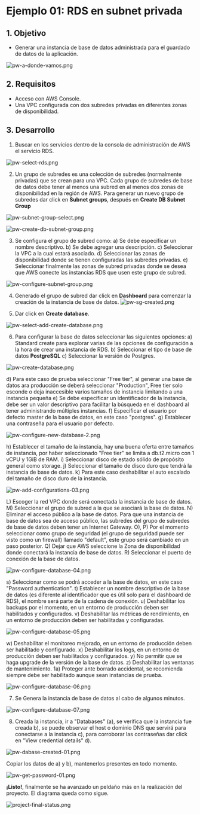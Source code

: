 # Ejemplo 01: RDS en subnet privada

## 1. Objetivo
- Generar una instancia de base de datos administrada para el guardado de datos de la aplicación.

![pw-a-donde-vamos.png](img/pw-a-donde-vamos.png)

## 2. Requisitos
- Acceso con AWS Console.
- Una VPC configurada con dos subredes privadas en diferentes zonas de disponibilidad.

## 3. Desarrollo 

1. Buscar en los servicios dentro de la consola de administración de AWS el servicio RDS.

![pw-select-rds.png](img/pw-select-rds.png)

2. Un grupo de subredes  es una colección de subredes (normalmente privadas) que se crean para una VPC. Cada grupo de subredes de base de datos debe tener al menos una subred en al menos dos zonas de disponibilidad en la región de AWS. Para generar un nuevo grupo de subredes dar click en **Subnet groups**, después en **Create DB Subnet Group**

![pw-subnet-group-select.png](img/pw-subnet-group-select.png)

![pw-create-db-subnet-group.png](img/pw-create-db-subnet-group.png)

3. Se configura el grupo de subred como:
a) Se debe especificar un nombre descriptivo.
b) Se debe agregar una descripción.
c) Seleccionar la VPC a la cual estará asociado.
d) Seleccionar las zonas de disponibilidad donde se tienen configuradas las subredes privadas.
e) Seleccionar finalmente las zonas de subred privadas donde se desea que AWS conecte las instancias RDS que usen este grupo de subred.

![pw-configure-subnet-group.png](img/pw-configure-subnet-group.png)

4. Generado el grupo de subred dar click en **Dashboard** para comenzar la creación de la instancia de base de datos.
![pw-sg-created.png](img/pw-sg-created.png)

5. Dar click en **Create database**.

![pw-select-add-create-database.png](img/pw-select-add-create-database.png)

6. Para configurar la base de datos seleccionar las siguientes opciones:
a) Standard create para explorar varias de las opciones de configuración a la hora de crear una instancia de RDS.
b) Seleccionar el tipo de base de datos **PostgreSQL**
c) Seleccionar la versión de Postgres.

![pw-create-database.png](img/pw-create-database.png)

d) Para este caso de prueba seleccionar "Free tier", al generar una base de datos ara producción se deberá seleccionar "Production", Free tier solo esconde o deja inaccesible varios tamaños de instancia limitando a una instancia pequeña
e) Se debe especificar un identificador de la instancia, debe ser un valor descriptivo para facilitar la búsqueda en el dashboard al tener administrando múltiples instancias.
f) Especificar el usuario por defecto master de la base de datos, en este caso "postgres".
g) Establecer una contraseña para el usuario por defecto.

![pw-configure-new-database-2.png](img/pw-configure-new-database-2.png)

h) Establecer el tamaño de la instancia, hay una buena oferta entre tamaños de instancia, por haber seleccionado "Free tier" se limita a db.t2.micro con 1 vCPU y 1GiB de RAM.
i) Seleccionar disco de estado sólido de propósito general como storage.
j) Seleccionar el tamaño de disco duro que tendrá la instancia de base de datos.
k) Para este caso deshabilitar el auto escalado del tamaño de disco duro de la instancia.

![pw-add-configurations-03.png](img/pw-add-configurations-03.png)

L) Escoger la red VPC donde será conectada la instancia de base de datos.
M) Seleccionar el grupo de subred a la que se asociará la base de datos.
N) Eliminar el acceso público a la base de datos. Para que una instancia de base de datos sea de acceso público, las subredes del grupo de subredes de base de datos deben tener un Internet Gateway.
O), P)  Por el momento seleccionar como grupo de seguridad (el grupo de seguridad puede ser visto como un firewall) llamado "default", este grupo será cambiado en un paso posterior.
Q) Dejar que AWS seleccione la Zona de disponibilidad donde conectará la instancia de base de datos.
R) Seleccionar el puerto de conexión de la base de datos.

![pw-configure-database-04.png](img/pw-configure-database-04.png)

s) Seleccionar como se podrá acceder a la base de datos, en este caso "Password authentication".
t) Establecer un nombre descriptivo de la base de datos (es diferente al identificador que es útil solo para el dashboard de RDS), el nombre será parte de la cadena de conexión.
u) Deshabilitar los backups por el momento, en un entorno de producción deben ser habilitados y configurados.
v)  Deshabilitar las métricas de rendimiento,  en un entorno de producción deben ser habilitadas y configuradas.

![pw-configure-database-05.png](img/pw-configure-database-05.png)

w) Deshabilitar el monitoreo mejorado,  en un entorno de producción deben ser habilitado y configurado.
x) Deshabilitar los logs,  en un entorno de producción deben ser habilitados y configurados.
y) No permitir que se haga upgrade de la versión de la base de datos.
z) Deshabilitar las ventanas de mantenimiento.
1a) Proteger ante borrado accidental, se recomienda siempre debe ser habilitado aunque sean instancias de prueba.

![pw-configure-database-06.png](img/pw-configure-database-06.png)

7. Se Genera la instancia de base de datos al cabo de algunos minutos.

![pw-configure-database-07.png](img/pw-configure-database-07.png)

8. Creada la instancia, ir a "Databases" (a), se verifica que la instancia fue creada b), se puede observar el host o dominio DNS que servirá para conectarse a la instancia c), para corroborar las contraseñas dar click en "View credential details" d).

![pw-dabase-created-01.png](img/pw-dabase-created-01.png)

Copiar los datos de a) y b), mantenerlos presentes en todo momento.

![pw-get-password-01.png](img/pw-get-password-01.png)

**¡Listo!**, finalmente se ha avanzado un peldaño más en la realización del proyecto. El diagrama queda como sigue.

![project-final-status.png](img/project-final-status.png)
